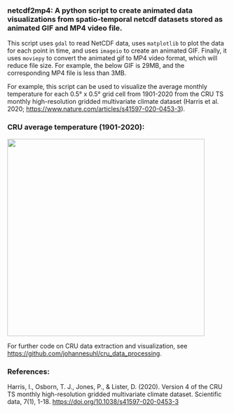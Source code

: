 ### netcdf2mp4: A python script to create animated data visualizations from spatio-temporal netcdf datasets stored as animated GIF and  MP4 video file.

This script uses ```gdal``` to read NetCDF data, uses ```matplotlib``` to plot the data for each point in time, and uses ```imageio``` to create an animated GIF. Finally, it uses ```moviepy``` to convert the animated gif to MP4 video format, which will reduce file size. For example, the below GIF is 29MB, and the corresponding MP4 file is less than 3MB.

For example, this script can be used to visualize the average monthly temperature for each 0.5° x 0.5° grid cell from 1901-2020 from the CRU TS monthly high-resolution gridded multivariate climate dataset (Harris et al. 2020; https://www.nature.com/articles/s41597-020-0453-3).

### CRU average temperature (1901-2020):
<img width="450" src="https://github.com/johannesuhl/cru_data_processing/blob/main/cru_tmp_animated_global2.gif">

For further code on CRU data extraction and visualization, see https://github.com/johannesuhl/cru_data_processing.
### References:

Harris, I., Osborn, T. J., Jones, P., & Lister, D. (2020). Version 4 of the CRU TS monthly high-resolution gridded multivariate climate dataset. Scientific data, 7(1), 1-18. https://doi.org/10.1038/s41597-020-0453-3

